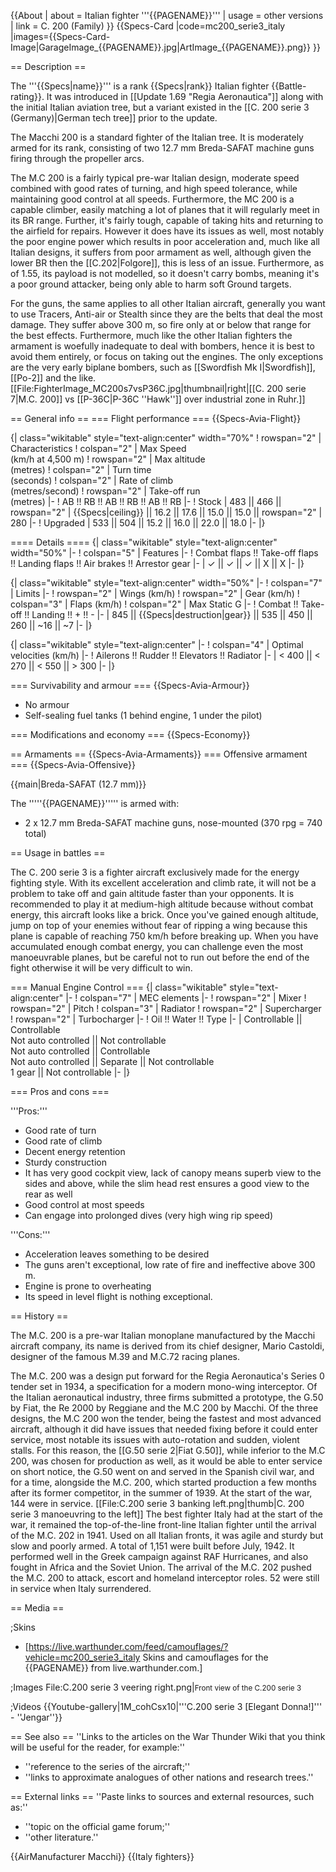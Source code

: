 {{About
| about = Italian fighter '''{{PAGENAME}}'''
| usage = other versions
| link = C. 200 (Family)
}}
{{Specs-Card
|code=mc200_serie3_italy
|images={{Specs-Card-Image|GarageImage_{{PAGENAME}}.jpg|ArtImage_{{PAGENAME}}.png}}
}}

== Description ==
<!-- ''In the description, the first part should be about the history of and the creation and combat usage of the aircraft, as well as its key features. In the second part, tell the reader about the aircraft in the game. Insert a screenshot of the vehicle, so that if the novice player does not remember the vehicle by name, he will immediately understand what kind of vehicle the article is talking about.'' -->
The '''{{Specs|name}}''' is a rank {{Specs|rank}} Italian fighter {{Battle-rating}}. It was introduced in [[Update 1.69 "Regia Aeronautica"]] along with the initial Italian aviation tree, but a variant existed in the [[C. 200 serie 3 (Germany)|German tech tree]] prior to the update.

The Macchi 200 is a standard fighter of the Italian tree. It is moderately armed for its rank, consisting of two 12.7 mm Breda-SAFAT machine guns firing through the propeller arcs.

The M.C 200 is a fairly typical pre-war Italian design, moderate speed combined with good rates of turning, and high speed tolerance, while maintaining good control at all speeds. Furthermore, the MC 200 is a capable climber, easily matching a lot of planes that it will regularly meet in its BR range. Further, it's fairly tough, capable of taking hits and returning to the airfield for repairs. However it does have its issues as well, most notably the poor engine power which results in poor acceleration and, much like all Italian designs, it suffers from poor armament as well, although given the lower BR then the [[C.202|Folgore]], this is less of an issue.
Furthermore, as of 1.55, its payload is not modelled, so it doesn't carry bombs, meaning it's a poor ground attacker, being only able to harm soft Ground targets.

For the guns, the same applies to all other Italian aircraft, generally you want to use Tracers, Anti-air or Stealth since they are the belts that deal the most damage. They suffer above 300 m, so fire only at or below that range for the best effects. Furthermore, much like the other Italian fighters the armament is woefully inadequate to deal with bombers, hence it is best to avoid them entirely, or focus on taking out the engines. The only exceptions are the very early biplane bombers, such as [[Swordfish Mk I|Swordfish]], [[Po-2]] and the like.
[[File:FighterImage_MC200s7vsP36C.jpg|thumbnail|right|[[C. 200 serie 7|M.C. 200]] vs [[P-36C|P-36C ''Hawk'']] over industrial zone in Ruhr.]]

== General info ==
=== Flight performance ===
{{Specs-Avia-Flight}}
<!-- ''Describe how the aircraft behaves in the air. Speed, manoeuvrability, acceleration and allowable loads - these are the most important characteristics of the vehicle.'' -->

{| class="wikitable" style="text-align:center" width="70%"
! rowspan="2" | Characteristics
! colspan="2" | Max Speed<br>(km/h at 4,500 m)
! rowspan="2" | Max altitude<br>(metres)
! colspan="2" | Turn time<br>(seconds)
! colspan="2" | Rate of climb<br>(metres/second)
! rowspan="2" | Take-off run<br>(metres)
|-
! AB !! RB !! AB !! RB !! AB !! RB
|-
! Stock
| 483 || 466 || rowspan="2" | {{Specs|ceiling}} || 16.2 || 17.6 || 15.0 || 15.0 || rowspan="2" | 280
|-
! Upgraded
| 533 || 504 || 15.2 || 16.0 || 22.0 || 18.0
|-
|}

==== Details ====
{| class="wikitable" style="text-align:center" width="50%"
|-
! colspan="5" | Features
|-
! Combat flaps !! Take-off flaps !! Landing flaps !! Air brakes !! Arrestor gear
|-
| ✓ || ✓ || ✓ || X || X     <!-- ✓ -->
|-
|}

{| class="wikitable" style="text-align:center" width="50%"
|-
! colspan="7" | Limits
|-
! rowspan="2" | Wings (km/h)
! rowspan="2" | Gear (km/h)
! colspan="3" | Flaps (km/h)
! colspan="2" | Max Static G
|-
! Combat !! Take-off !! Landing !! + !! -
|-
| 845 <!-- {{Specs|destruction|body}} --> || {{Specs|destruction|gear}} || 535 || 450 || 260 || ~16 || ~7
|-
|}

{| class="wikitable" style="text-align:center"
|-
! colspan="4" | Optimal velocities (km/h)
|-
! Ailerons !! Rudder !! Elevators !! Radiator
|-
| < 400 || < 270 || < 550 || > 300
|-
|}

=== Survivability and armour ===
{{Specs-Avia-Armour}}
<!-- ''Examine the survivability of the aircraft. Note how vulnerable the structure is and how secure the pilot is, whether the fuel tanks are armoured, etc. Describe the armour, if there is any, and also mention the vulnerability of other critical aircraft systems.'' -->

* No armour
* Self-sealing fuel tanks (1 behind engine, 1 under the pilot)

=== Modifications and economy ===
{{Specs-Economy}}

== Armaments ==
{{Specs-Avia-Armaments}}
=== Offensive armament ===
{{Specs-Avia-Offensive}}
<!-- ''Describe the offensive armament of the aircraft, if any. Describe how effective the cannons and machine guns are in a battle, and also what belts or drums are better to use. If there is no offensive weaponry, delete this subsection.'' -->
{{main|Breda-SAFAT (12.7 mm)}}

The '''''{{PAGENAME}}''''' is armed with:

* 2 x 12.7 mm Breda-SAFAT machine guns, nose-mounted (370 rpg = 740 total)

== Usage in battles ==
<!-- ''Describe the tactics of playing in the aircraft, the features of using aircraft in a team and advice on tactics. Refrain from creating a "guide" - do not impose a single point of view, but instead, give the reader food for thought. Examine the most dangerous enemies and give recommendations on fighting them. If necessary, note the specifics of the game in different modes (AB, RB, SB).'' -->
The C. 200 serie 3 is a fighter aircraft exclusively made for the energy fighting style. With its excellent acceleration and climb rate, it will not be a problem to take off and gain altitude faster than your opponents. It is recommended to play it at medium-high altitude because without combat energy, this aircraft looks like a brick. Once you've gained enough altitude, jump on top of your enemies without fear of ripping a wing because this plane is capable of reaching 750 km/h before breaking up. When you have accumulated enough combat energy, you can challenge even the most manoeuvrable planes, but be careful not to run out before the end of the fight otherwise it will be very difficult to win.

=== Manual Engine Control ===
{| class="wikitable" style="text-align:center"
|-
! colspan="7" | MEC elements
|-
! rowspan="2" | Mixer
! rowspan="2" | Pitch
! colspan="3" | Radiator
! rowspan="2" | Supercharger
! rowspan="2" | Turbocharger
|-
! Oil !! Water !! Type
|-
| Controllable || Controllable<br>Not auto controlled || Not controllable<br>Not auto controlled || Controllable<br>Not auto controlled || Separate || Not controllable<br>1 gear || Not controllable
|-
|}

=== Pros and cons ===
<!-- ''Summarise and briefly evaluate the vehicle in terms of its characteristics and combat effectiveness. Mark its pros and cons in the bulleted list. Try not to use more than 6 points for each of the characteristics. Avoid using categorical definitions such as "bad", "good" and the like - use substitutions with softer forms such as "inadequate" and "effective".'' -->

'''Pros:'''

* Good rate of turn
* Good rate of climb
* Decent energy retention
* Sturdy construction
* It has very good cockpit view, lack of canopy means superb view to the sides and above, while the slim head rest ensures a good view to the rear as well
* Good control at most speeds
* Can engage into prolonged dives (very high wing rip speed)

'''Cons:'''

* Acceleration leaves something to be desired
* The guns aren't exceptional, low rate of fire and ineffective above 300 m.
* Engine is prone to overheating
* Its speed in level flight is nothing exceptional.

== History ==
<!-- ''Describe the history of the creation and combat usage of the aircraft in more detail than in the introduction. If the historical reference turns out to be too long, take it to a separate article, taking a link to the article about the vehicle and adding a block "/History" (example: <nowiki>https://wiki.warthunder.com/(Vehicle-name)/History</nowiki>) and add a link to it here using the <code>main</code> template. Be sure to reference text and sources by using <code><nowiki><ref></ref></nowiki></code>, as well as adding them at the end of the article with <code><nowiki><references /></nowiki></code>. This section may also include the vehicle's dev blog entry (if applicable) and the in-game encyclopedia description (under <code><nowiki>=== In-game description ===</nowiki></code>, also if applicable).'' -->
The M.C. 200 is a pre-war Italian monoplane manufactured by the Macchi aircraft company, its name is derived from its chief designer, Mario Castoldi, designer of the famous M.39 and M.C.72 racing planes.

The M.C. 200 was a design put forward for the Regia Aeronautica's Series 0 tender set in 1934, a specification for a modern mono-wing interceptor. Of the Italian aeronautical industry, three firms submitted a prototype, the G.50 by Fiat, the Re 2000 by Reggiane and the M.C 200 by Macchi. Of the three designs, the M.C 200 won the tender, being the fastest and most advanced aircraft, although it did have issues that needed fixing before it could enter service, most notable its issues with auto-rotation and sudden, violent stalls. For this reason, the [[G.50 serie 2|Fiat G.50]], while inferior to the M.C 200, was chosen for production as well, as it would be able to enter service on short notice, the G.50 went on and served in the Spanish civil war, and for a time, alongside the M.C. 200, which started production a few months after its former competitor, in the summer of 1939. At the start of the war, 144 were in service.
[[File:C.200 serie 3 banking left.png|thumb|C. 200 serie 3 manoeuvring to the left]]
The best fighter Italy had at the start of the war, it remained the top-of-the-line front-line Italian fighter until the arrival of the M.C. 202 in 1941. Used on all Italian fronts, it was agile and sturdy but slow and poorly armed. A total of 1,151 were built before July, 1942. It performed well in the Greek campaign against RAF Hurricanes, and also fought in Africa and the Soviet Union. The arrival of the M.C. 202 pushed the M.C. 200 to attack, escort and homeland interceptor roles. 52 were still in service when Italy surrendered.

== Media ==
<!-- ''Excellent additions to the article would be video guides, screenshots from the game, and photos.'' -->

;Skins
* [https://live.warthunder.com/feed/camouflages/?vehicle=mc200_serie3_italy Skins and camouflages for the {{PAGENAME}} from live.warthunder.com.]

;Images
<gallery mode="packed-hover"  heights="150">
File:C.200 serie 3 veering right.png|<small>Front view of the C.200 serie 3</small>
</gallery>

;Videos
{{Youtube-gallery|1M_cohCsx10|'''C.200 serie 3 [Elegant Donna!]''' - ''Jengar''}}

== See also ==
''Links to the articles on the War Thunder Wiki that you think will be useful for the reader, for example:''
* ''reference to the series of the aircraft;''
* ''links to approximate analogues of other nations and research trees.''

== External links ==
''Paste links to sources and external resources, such as:''
* ''topic on the official game forum;''
* ''other literature.''

{{AirManufacturer Macchi}}
{{Italy fighters}}